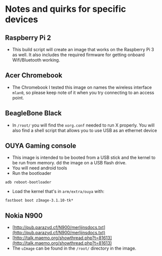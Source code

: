 Notes and quirks for specific devices
=====================================

## Raspberry Pi 2
* This build script will create an image that works on the Raspberry Pi 3 as
  well. It also includes the required firmware for getting onboard Wifi/Bluetooth
  working.

## Acer Chromebook
* The Chromebook I tested this image on names the wireless interface `mlan0`, so
  please keep note of it when you try connecting to an access point.

## BeagleBone Black
* In `/root/` you will find the `xorg.conf` needed to run X properly. You will
  also find a shell script that allows you to use USB as an ethernet device

## OUYA Gaming console
* This image is intended to be booted from a USB stick and the kernel to be run
  from memory. dd the image on a USB flash drive.
* You will need android tools
* Run the bootloader

```
adb reboot-bootloader
```

* Load the kernel that's in `arm/extra/ouya` with:

```
fastboot boot zImage-3.1.10-tk*
```
## Nokia N900
* [http://pub.parazyd.cf/N900/merlijnsdocs.txt](http://pub.parazyd.cf/N900/merlijnsdocs.txt)
* [http://talk.maemo.org/showthread.php?t=81613](http://talk.maemo.org/showthread.php?t=81613)
* The `uImage` can be found in the `/root/` directory in the image.

